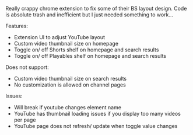 Really crappy chrome extension to fix some of their BS layout design. Code is absolute trash and inefficient but I just needed something to work...

Features:
* Extension UI to adjust YouTube layout
* Custom video thumbnail size on homepage
* Toggle on/ off Shorts shelf on homepage and search results
* Toggle on/ off Playables shelf on homepage and search results

Does not support:
* Custom video thumbnail size on search results
* No customization is allowed on channel pages

Issues:
* Will break if youtube changes element name
* YouTube has thumbnail loading issues if you display too many videos per page
* YouTube page does not refresh/ update when toggle value changes
